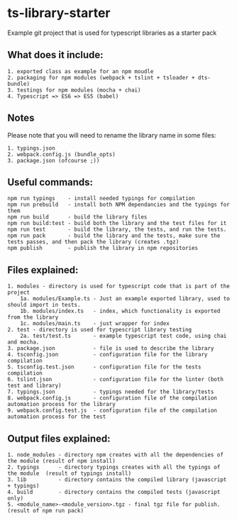 # ts-library-starter

Example git project that is used for typescript libraries as a starter pack

What does it include:
----
    1. exported class as example for an npm moudle
    2. packaging for npm modules (webpack + tslint + tsloader + dts-bundle)
    3. testings for npm modules (mocha + chai)
    4. Typescript => ES6 => ES5 (babel)

Notes
----
Please note that you will need to rename the library name in some files:

    1. typings.json
    2. webpack.config.js (bundle_opts)
    3. package.json (ofcourse ;))

Useful commands:
----
    npm run typings    - install needed typings for compilation
    npm run prebuild   - install both NPM dependancies and the typings for them
    npm run build      - build the library files
    npm run build:test - build both the library and the test files for it
    npm run test       - build the library, the tests, and run the tests.
    npm run pack       - build the library and the tests, make sure the tests passes, and then pack the library (creates .tgz)
    npm publish        - publish the library in npm repositories

Files explained:
----
    1. modules - directory is used for typescript code that is part of the project
        1a. modules/Example.ts - Just an example exported library, used to should import in tests.
        1b. modules/index.ts   - index, which functionality is exported from the library
        1c. modules/main.ts    - just wrapper for index
    2. test - directory is used for typescript library testing
        2a. test/test.ts       - example typescript test code, using chai and mocha.
    3. package.json            - file is used to describe the library
    4. tsconfig.json           - configuration file for the library compilation
    5. tsconfig.test.json      - configuration file for the tests compilation
    6. tslint.json             - configuration file for the linter (both test and library)
    7. typings.json            - typings needed for the library/tests
    8. webpack.config.js       - configuration file of the compilation automation process for the library
    9. webpack.config.test.js  - configuration file of the compilation automation process for the test

Output files explained:
----
    1. node_modules - directory npm creates with all the dependencies of the module (result of npm install)
    2. typings      - directory typings creates with all the typings of the module  (result of typings install)
    3. lib          - directory contains the compiled library (javascript + typings)
    4. build        - directory contains the compiled tests (javascript only)
    5. <module_name>-<module_version>.tgz - final tgz file for publish. (result of npm run pack)

